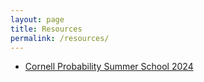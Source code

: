 ```yaml
---
layout: page
title: Resources
permalink: /resources/
---
```


- [Cornell Probability Summer School 2024](https://curtismgrant.github.io/CPSS/)
